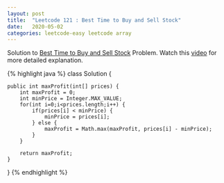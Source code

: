 ```yaml
---
layout: post
title:  "Leetcode 121 : Best Time to Buy and Sell Stock"
date:   2020-05-02
categories: leetcode-easy leetcode array
---
```


Solution to [Best Time to Buy and Sell Stock][leetcode] Problem. Watch this [video][utube] for more detailed explanation.

{% highlight java %}
class Solution {
    
    public int maxProfit(int[] prices) {
        int maxProfit = 0;
        int minPrice = Integer.MAX_VALUE;
        for(int i=0;i<prices.length;i++) {
            if(prices[i] < minPrice) {
                minPrice = prices[i];
            } else {
                maxProfit = Math.max(maxProfit, prices[i] - minPrice);
            }
        }
        
        return maxProfit;
    }  
} 
{% endhighlight %}

[leetcode]: https://leetcode.com/problems/best-time-to-buy-and-sell-stock/
[utube]: https://www.youtube.com/watch?v=mj7N8pLCJ6w